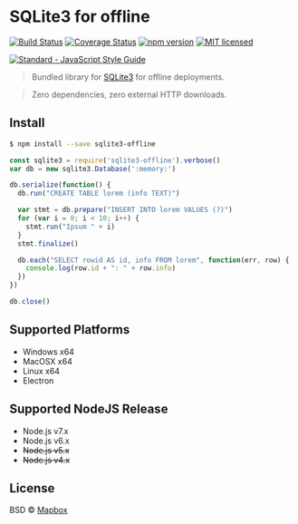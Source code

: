 # SQLite3 for offline

[![Build Status](https://travis-ci.org/DenisCarriere/sqlite3-offline.svg?branch=master)](https://travis-ci.org/DenisCarriere/sqlite3-offline)
[![Coverage Status](https://coveralls.io/repos/github/DenisCarriere/sqlite3-offline/badge.svg?branch=master)](https://coveralls.io/github/DenisCarriere/sqlite3-offline?branch=master)
[![npm version](https://badge.fury.io/js/sqlite3-offline.svg)](https://badge.fury.io/js/sqlite3-offline)
[![MIT licensed](https://img.shields.io/badge/license-MIT-blue.svg)](https://raw.githubusercontent.com/DenisCarriere/sqlite3-offline/master/LICENSE)

<!-- Line Break -->
[![Standard - JavaScript Style Guide](https://cdn.rawgit.com/feross/standard/master/badge.svg)](https://github.com/feross/standard)

> Bundled library for [SQLite3](https://github.com/mapbox/node-sqlite3) for offline deployments.

> Zero dependencies, zero external HTTP downloads.

## Install

```bash
$ npm install --save sqlite3-offline
```

```javascript
const sqlite3 = require('sqlite3-offline').verbose()
var db = new sqlite3.Database(':memory:')

db.serialize(function() {
  db.run("CREATE TABLE lorem (info TEXT)")

  var stmt = db.prepare("INSERT INTO lorem VALUES (?)")
  for (var i = 0; i < 10; i++) {
    stmt.run("Ipsum " + i)
  }
  stmt.finalize()

  db.each("SELECT rowid AS id, info FROM lorem", function(err, row) {
    console.log(row.id + ": " + row.info)
  })
})

db.close()
```

## Supported Platforms

- Windows x64
- MacOSX x64
- Linux x64
- Electron

## Supported NodeJS Release

- Node.js v7.x
- Node.js v6.x
- ~~Node.js v5.x~~
- ~~Node.js v4.x~~


## License

BSD © [Mapbox](https://github.com/mapbox/node-sqlite3)